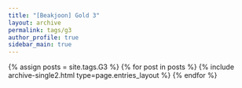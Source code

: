 ```yaml
---
title: "[Beakjoon] Gold 3"
layout: archive
permalink: tags/g3
author_profile: true
sidebar_main: true
---
```


{% assign posts = site.tags.G3 %}
{% for post in posts %} 
    {% include archive-single2.html type=page.entries_layout %}
{% endfor %}
